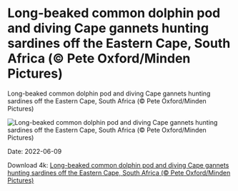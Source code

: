 # Long-beaked common dolphin pod and diving Cape gannets hunting sardines off the Eastern Cape, South Africa (© Pete Oxford/Minden Pictures)

Long-beaked common dolphin pod and diving Cape gannets hunting sardines off the Eastern Cape, South Africa (© Pete Oxford/Minden Pictures)

![Long-beaked common dolphin pod and diving Cape gannets hunting sardines off the Eastern Cape, South Africa (© Pete Oxford/Minden Pictures)](https://bing.com/th?id=OHR.CommonDolphin_EN-US7311583363_UHD.jpg&w=1024&h=576)

Date: 2022-06-09

Download 4k: [Long-beaked common dolphin pod and diving Cape gannets hunting sardines off the Eastern Cape, South Africa (© Pete Oxford/Minden Pictures)](https://bing.com/th?id=OHR.CommonDolphin_EN-US7311583363_UHD.jpg)

